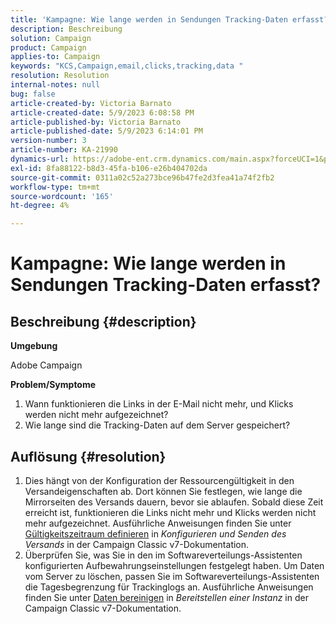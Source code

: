```yaml
---
title: 'Kampagne: Wie lange werden in Sendungen Tracking-Daten erfasst?'
description: Beschreibung
solution: Campaign
product: Campaign
applies-to: Campaign
keywords: "KCS,Campaign,email,clicks,tracking,data "
resolution: Resolution
internal-notes: null
bug: false
article-created-by: Victoria Barnato
article-created-date: 5/9/2023 6:08:58 PM
article-published-by: Victoria Barnato
article-published-date: 5/9/2023 6:14:01 PM
version-number: 3
article-number: KA-21990
dynamics-url: https://adobe-ent.crm.dynamics.com/main.aspx?forceUCI=1&pagetype=entityrecord&etn=knowledgearticle&id=d76b8b90-94ee-ed11-8849-6045bd006b25
exl-id: 8fa88122-b8d3-45fa-b106-e26b404702da
source-git-commit: 0311a02c52a273bce96b47fe2d3fea41a74f2fb2
workflow-type: tm+mt
source-wordcount: '165'
ht-degree: 4%

---
```


# Kampagne: Wie lange werden in Sendungen Tracking-Daten erfasst?

## Beschreibung {#description}


<b>Umgebung</b>

Adobe Campaign

<b>Problem/Symptome</b>

1. Wann funktionieren die Links in der E-Mail nicht mehr, und Klicks werden nicht mehr aufgezeichnet?
2. Wie lange sind die Tracking-Daten auf dem Server gespeichert?



## Auflösung {#resolution}


1. Dies hängt von der Konfiguration der Ressourcengültigkeit in den Versandeigenschaften ab. Dort können Sie festlegen, wie lange die Mirrorseiten des Versands dauern, bevor sie ablaufen. Sobald diese Zeit erreicht ist, funktionieren die Links nicht mehr und Klicks werden nicht mehr aufgezeichnet. Ausführliche Anweisungen finden Sie unter [Gültigkeitszeitraum definieren](https://experienceleague.adobe.com/docs/campaign-classic/using/sending-messages/key-steps-when-creating-a-delivery/steps-sending-the-delivery.html?lang=en#defining-validity-period) in *Konfigurieren und Senden des Versands* in der Campaign Classic v7-Dokumentation.
2. Überprüfen Sie, was Sie in den im Softwareverteilungs-Assistenten konfigurierten Aufbewahrungseinstellungen festgelegt haben. Um Daten vom Server zu löschen, passen Sie im Softwareverteilungs-Assistenten die Tagesbegrenzung für Trackinglogs an. Ausführliche Anweisungen finden Sie unter [Daten bereinigen](https://experienceleague.adobe.com/docs/campaign-classic/using/installing-campaign-classic/initial-configuration/deploying-an-instance.html?lang=en#purging-data) in *Bereitstellen einer Instanz* in der Campaign Classic v7-Dokumentation.
